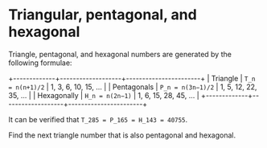 # Triangular, pentagonal, and hexagonal

Triangle, pentagonal, and hexagonal numbers are generated by the following
formulae:

+-------------+-------------------+-----------------------+
| Triangle    | `T_n = n(n+1)/2`  | 1, 3, 6, 10, 15, ...  |
| Pentagonals | `P_n = n(3n−1)/2` | 1, 5, 12, 22, 35, ... |
| Hexagonally | `H_n = n(2n−1)`   | 1, 6, 15, 28, 45, ... |
+-------------+-------------------+-----------------------+

It can be verified that `T_285 = P_165 = H_143 = 40755`.

Find the next triangle number that is also pentagonal and hexagonal.
